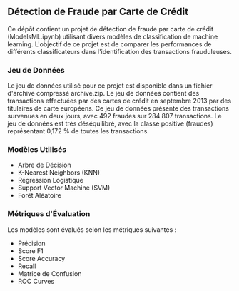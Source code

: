 

## **Détection de Fraude par Carte de Crédit**

Ce dépôt contient un projet de détection de fraude par carte de crédit (ModelsML.ipynb) utilisant divers modèles de classification de machine learning. L'objectif de ce projet est de comparer les performances de différents classificateurs dans l'identification des transactions frauduleuses.

### **Jeu de Données**

Le jeu de données utilisé pour ce projet est disponible dans un fichier d'archive compressé archive.zip. Le jeu de données contient des transactions effectuées par des cartes de crédit en septembre 2013 par des titulaires de carte européens. Ce jeu de données présente des transactions survenues en deux jours, avec 492 fraudes sur 284 807 transactions. Le jeu de données est très déséquilibré, avec la classe positive (fraudes) représentant 0,172 % de toutes les transactions.

### **Modèles Utilisés**

- Arbre de Décision
- K-Nearest Neighbors (KNN)
- Régression Logistique
- Support Vector Machine (SVM)
- Forêt Aléatoire

### **Métriques d'Évaluation**

Les modèles sont évalués selon les métriques suivantes :
- Précision 
- Score F1
- Score Accuracy
- Recall
- Matrice de Confusion
- ROC Curves
